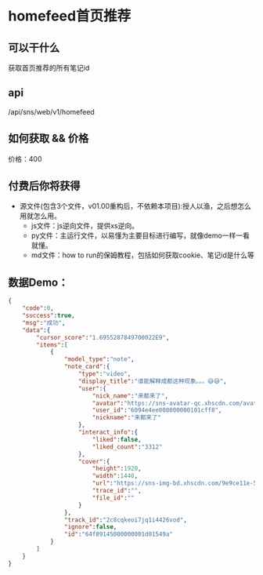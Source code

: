 # homefeed首页推荐

## 可以干什么
获取首页推荐的所有笔记id

## api
/api/sns/web/v1/homefeed


## 如何获取 && 价格

价格：400

## 付费后你将获得
  - 源文件(包含3个文件，v01.00重构后，不依赖本项目):授人以渔，之后想怎么用就怎么用。
    - js文件：js逆向文件，提供xs逆向。
    - py文件：主运行文件，以易懂为主要目标进行编写，就像demo一样一看就懂。
    - md文件：how to run的保姆教程，包括如何获取cookie、笔记id是什么等



## 数据Demo：

```json
{
    "code":0,
    "success":true,
    "msg":"成功",
    "data":{
        "cursor_score":"1.6955287849700022E9",
        "items":[
            {
                "model_type":"note",
                "note_card":{
                    "type":"video",
                    "display_title":"谁能解释成都这种现象。。。😅😅",
                    "user":{
                        "nick_name":"来都来了",
                        "avatar":"https://sns-avatar-qc.xhscdn.com/avatar/62662907b227432e38badba6.jpg",
                        "user_id":"6094e4ee000000000101cff8",
                        "nickname":"来都来了"
                    },
                    "interact_info":{
                        "liked":false,
                        "liked_count":"3312"
                    },
                    "cover":{
                        "height":1920,
                        "width":1440,
                        "url":"https://sns-img-bd.xhscdn.com/9e9ce11e-584c-f645-202b-3b1d1a1a0582",
                        "trace_id":"",
                        "file_id":""
                    }
                },
                "track_id":"2c8cqkeoi7jq1i4426vod",
                "ignore":false,
                "id":"64f89145000000001d01549a"
            }
        ]
    }
}
```
